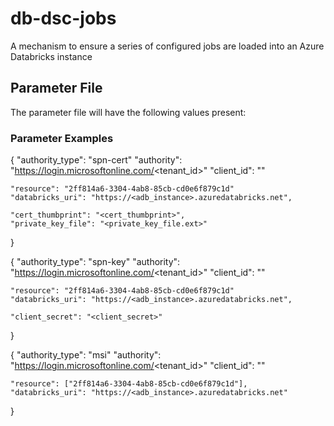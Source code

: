 # db-dsc-jobs
A mechanism to ensure a series of configured jobs are loaded into an Azure Databricks instance


## Parameter File

The parameter file will have the following values present:




### Parameter Examples

{
    "authority_type": "spn-cert"
    "authority": "https://login.microsoftonline.com/<tenant_id>"
    "client_id": "<client-id>"

    "resource": "2ff814a6-3304-4ab8-85cb-cd0e6f879c1d"
    "databricks_uri": "https://<adb_instance>.azuredatabricks.net",

    "cert_thumbprint": "<cert_thumbprint>",
    "private_key_file": "<private_key_file.ext>"
}

{
    "authority_type": "spn-key"
    "authority": "https://login.microsoftonline.com/<tenant_id>"
    "client_id": "<your-sp-client-id>"

    "resource": "2ff814a6-3304-4ab8-85cb-cd0e6f879c1d"
    "databricks_uri": "https://<adb_instance>.azuredatabricks.net",

    "client_secret": "<client_secret>"
}

{
    "authority_type": "msi"
    "authority": "https://login.microsoftonline.com/<tenant_id>"
    "client_id": "<client-id>"

    "resource": ["2ff814a6-3304-4ab8-85cb-cd0e6f879c1d"],
    "databricks_uri": "https://<adb_instance>.azuredatabricks.net"
}